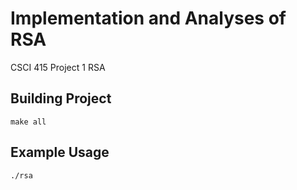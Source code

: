 # Implementation and Analyses of RSA
CSCI 415 Project 1 RSA

## Building Project

```
make all
```

## Example Usage

```
./rsa
```
